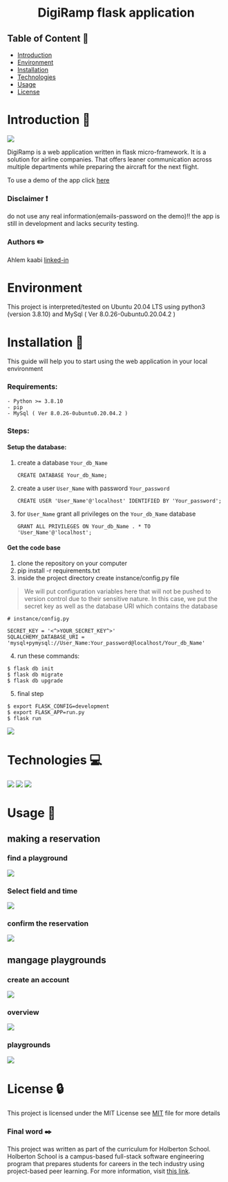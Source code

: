 # <p align="center">DigiRamp flask application </p>

## Table of Content :mag_right:

- [Introduction](#Introduction)
- [Environment](#Environment)
- [Installation](#Installation)
- [Technologies](#Technologies)
- [Usage](#Usage)
- [License](#License)

# Introduction :page_with_curl:

<img src="images/landingpage.png">

DigiRamp is a web application written in flask micro-framework. It is a solution for airline companies. That offers leaner communication across multiple departments while preparing the aircraft for the next flight.

To use a demo of the app click [here](http://46.101.79.78/)
### Disclaimer :exclamation:
do not use any real information(emails-password on the demo)!! the app is still in development and lacks security testing.
### Authors :pencil2:
Ahlem kaabi
[linked-in](https://www.linkedin.com/in/k-ahlem/)

# Environment

This project is interpreted/tested on Ubuntu 20.04 LTS using python3 (version 3.8.10) and MySql ( Ver 8.0.26-0ubuntu0.20.04.2 )

# Installation :floppy_disk:
This guide will help you to start using the web application in your local environment

### Requirements:

	- Python >= 3.8.10
	- pip
	- MySql ( Ver 8.0.26-0ubuntu0.20.04.2 )

### Steps:
#### Setup the database:
1. create a database `Your_db_Name`
	```
	CREATE DATABASE Your_db_Name;
	```
2. create a user `User_Name` with password `Your_password`
	```
	CREATE USER 'User_Name'@'localhost' IDENTIFIED BY 'Your_password';
	```
3. for `User_Name` grant all privileges on the `Your_db_Name` database
	```
	GRANT ALL PRIVILEGES ON Your_db_Name . * TO 'User_Name'@'localhost';
	```
#### Get the code base
1. clone the repository on your computer
2. pip install -r requirements.txt
3. inside the project directory create instance/config.py file
> We will put configuration variables here
that will not be pushed to version control
due to their sensitive nature.
In this case, we put the secret key
as well as the database URI which contains the database
```
# instance/config.py

SECRET_KEY = '<^>YOUR_SECRET_KEY^>'
SQLALCHEMY_DATABASE_URI = 'mysql+pymysql://User_Name:Your_password@localhost/Your_db_Name'
```
4. run these commands:
```
$ flask db init
$ flask db migrate
$ flask db upgrade
```
5. final step
```
$ export FLASK_CONFIG=development
$ export FLASK_APP=run.py
$ flask run
```

<img src="images/flask_run.png">

# Technologies :computer:
<img src="images/technologies.png">
<img src="images/infra.png">
<img src="images/infra2.png">

# Usage :steam_locomotive:

## making a reservation

### find a playground

<img src="images/playground_s.png">

### Select field and time

<img src="images/time.png">

### confirm the reservation

<img src="images/confirm.png">


## mangage playgrounds

### create an account

<img src="images/sign_up.png">

### overview
<img src="images/dashboard.png">

### playgrounds
<img src="images/dashboard2.png">

# License :lock:


This project is licensed under the MIT License see [MIT](https://github.com/alaedine07/I-soccer/blob/main/LICENSE) file for more details

### Final word :black_nib:

This project was written as part of the curriculum for Holberton School. Holberton School is a campus-based full-stack software engineering program that prepares students for careers in the tech industry using project-based peer learning. For more information, visit [this link](https://www.holbertonschool.com/).